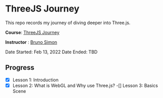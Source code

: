 # ThreeJS Journey

This repo records my journey of diving deeper into Three.js.

**Course**: [ThreeJS Journey](https://threejs-journey.com/)

**Instructor** : [Bruno Simon](https://bruno-simon.com/)

Date Started: Feb 13, 2022
Date Ended: TBD

## Progress

-[x] Lesson 1: Introduction
-[x] Lesson 2: What is WebGL and Why use Three.js?
-[] Lesson 3: Basics Scene
